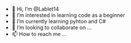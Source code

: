 - 👋 Hi, I’m @Lablet14
- 👀 I’m interested in learning code as a beginner
- 🌱 I’m currently learning pyhton and C#
- 💞️ I’m looking to collaborate on ...
- 📫 How to reach me ...

<!---
Lablet14/Lablet14 is a ✨ special ✨ repository because its `README.md` (this file) appears on your GitHub profile.
You can click the Preview link to take a look at your changes.
--->
